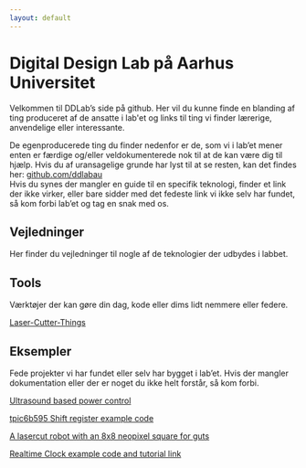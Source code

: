 ```yaml
---
layout: default
---
```



# Digital Design Lab på Aarhus Universitet  
Velkommen til DDLab’s side på github. Her vil du kunne finde en blanding af ting produceret af de ansatte i lab'et og links til ting vi finder lærerige, anvendelige eller interessante.</p>
De egenproducerede ting du finder nedenfor er de, som vi i lab’et mener enten er færdige og/eller veldokumenterede nok til at de kan være dig til hjælp. Hvis du af uransagelige grunde har lyst til at se resten, kan det findes her: [github.com/ddlabau](http://github.com/ddlabau)  
Hvis du synes der mangler en guide til en specifik teknologi, finder et link der ikke virker, eller bare sidder med det fedeste link vi ikke selv har fundet, så kom forbi lab’et og tag en snak med os.</p>

## Vejledninger
Her finder du vejledninger til nogle af de teknologier der udbydes i labbet.</p>

## Tools
Værktøjer der kan gøre din dag, kode eller dims lidt nemmere eller federe.  

[Laser-Cutter-Things](https://github.com/DDlabAU/Laser-Cutter-Things)

## Eksempler
Fede projekter vi har fundet eller selv har bygget i lab’et. Hvis der mangler dokumentation eller der er noget du ikke helt forstår, så kom forbi.

[Ultrasound based power control](https://github.com/DDlabAU/volume)  
  
[tpic6b595 Shift register example code](https://github.com/DDlabAU/Using-shift-register)  
    
[A lasercut robot with an 8x8 neopixel square for guts](https://github.com/DDlabAU/lab-botto)  
  
[Realtime Clock example code and tutorial link](https://github.com/DDlabAU/Realtime-clock-breakout-ddlab-opening-hours)  



